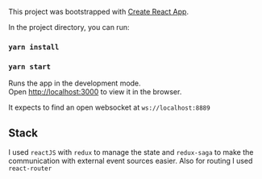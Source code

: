 This project was bootstrapped with [Create React App](https://github.com/facebook/create-react-app).

In the project directory, you can run:

### `yarn install`

### `yarn start`

Runs the app in the development mode.<br>
Open [http://localhost:3000](http://localhost:3000) to view it in the browser.

It expects to find an open websocket at `ws://localhost:8889`

## Stack

I used `reactJS` with `redux` to manage the state and `redux-saga` to make
the communication with external event sources easier. Also for routing I used `react-router`

